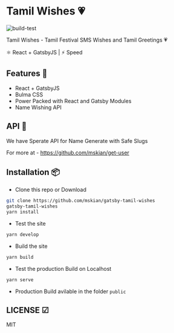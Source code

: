 # Tamil Wishes 💗

![build-test](https://github.com/mskian/gatsby-tamil-wishes/workflows/build-test/badge.svg)

Tamil Wishes - Tamil Festival SMS Wishes and Tamil Greetings 💗

⚛ React + GatsbyJS | ⚡ Speed  

## Features 🍔

- React + GatsbyJS
- Bulma CSS
- Power Packed with React and Gatsby Modules
- Name Wishing API

## API 🍪

We have Sperate API for Name Generate with Safe Slugs

For more at - <https://github.com/mskian/get-user>

## Installation 📦

- Clone this repo or Download

```sh
git clone https://github.com/mskian/gatsby-tamil-wishes
gatsby-tamil-wishes
yarn install
```

- Test the site

```sh
yarn develop
```

- Build the site

```sh
yarn build
```

- Test the production Build on Localhost

```sh
yarn serve
```

- Production Build avilable in the folder `public`

## LICENSE ☑

MIT
